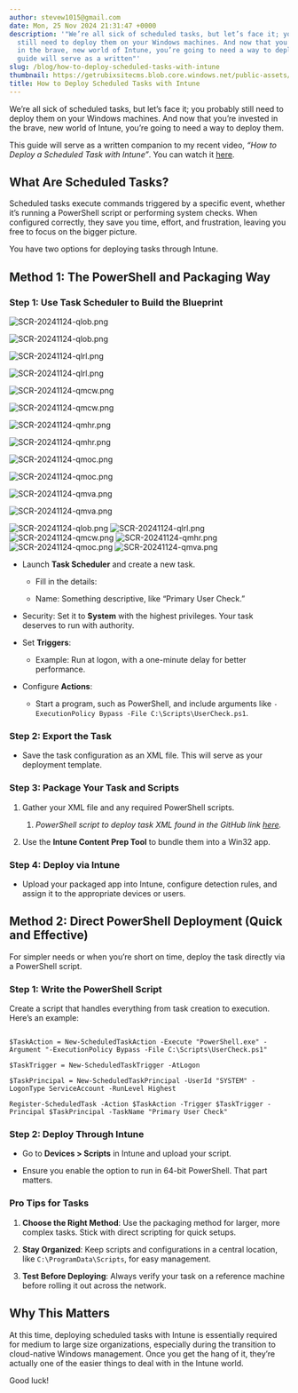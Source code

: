 ```yaml
---
author: stevew1015@gmail.com
date: Mon, 25 Nov 2024 21:31:47 +0000
description: '"We’re all sick of scheduled tasks, but let’s face it; you probably
  still need to deploy them on your Windows machines. And now that you’re invested
  in the brave, new world of Intune, you’re going to need a way to deploy them.This
  guide will serve as a written"'
slug: /blog/how-to-deploy-scheduled-tasks-with-intune
thumbnail: https://getrubixsitecms.blob.core.windows.net/public-assets/content/v1/logo512.png
title: How to Deploy Scheduled Tasks with Intune
---
```


We’re all sick of scheduled tasks, but let’s face it; you probably still need to deploy them on your Windows machines. And now that you’re invested in the brave, new world of Intune, you’re going to need a way to deploy them.

This guide will serve as a written companion to my recent video, _“How to Deploy a Scheduled Task with Intune”_. You can watch it [here](https://youtu.be/W-qooDTldZI).

What Are Scheduled Tasks?
-------------------------

Scheduled tasks execute commands triggered by a specific event, whether it’s running a PowerShell script or performing system checks. When configured correctly, they save you time, effort, and frustration, leaving you free to focus on the bigger picture.

You have two options for deploying tasks through Intune.

Method 1: The PowerShell and Packaging Way
------------------------------------------

### Step 1: Use Task Scheduler to Build the Blueprint

![SCR-20241124-qlob.png](https://getrubixsitecms.blob.core.windows.net/public-assets/content/v1/5dd365a31aa1fd743bc30b8e/1732569490929-28RNRPD8DHR6430NEK78/SCR-20241124-qlob.png)

![SCR-20241124-qlob.png](https://getrubixsitecms.blob.core.windows.net/public-assets/content/v1/5dd365a31aa1fd743bc30b8e/1732569490929-28RNRPD8DHR6430NEK78/SCR-20241124-qlob.png)

![SCR-20241124-qlrl.png](https://getrubixsitecms.blob.core.windows.net/public-assets/content/v1/5dd365a31aa1fd743bc30b8e/1732569490944-RKKRF3DG94M6GLYNLSOH/SCR-20241124-qlrl.png)

![SCR-20241124-qlrl.png](https://getrubixsitecms.blob.core.windows.net/public-assets/content/v1/5dd365a31aa1fd743bc30b8e/1732569490944-RKKRF3DG94M6GLYNLSOH/SCR-20241124-qlrl.png)

![SCR-20241124-qmcw.png](https://getrubixsitecms.blob.core.windows.net/public-assets/content/v1/5dd365a31aa1fd743bc30b8e/1732569491516-ACSLQNAL4G3QHGK1Q8X8/SCR-20241124-qmcw.png)

![SCR-20241124-qmcw.png](https://getrubixsitecms.blob.core.windows.net/public-assets/content/v1/5dd365a31aa1fd743bc30b8e/1732569491516-ACSLQNAL4G3QHGK1Q8X8/SCR-20241124-qmcw.png)

![SCR-20241124-qmhr.png](https://getrubixsitecms.blob.core.windows.net/public-assets/content/v1/5dd365a31aa1fd743bc30b8e/1732569491711-1O9WEBZ7KL6SVH1NTRLD/SCR-20241124-qmhr.png)

![SCR-20241124-qmhr.png](https://getrubixsitecms.blob.core.windows.net/public-assets/content/v1/5dd365a31aa1fd743bc30b8e/1732569491711-1O9WEBZ7KL6SVH1NTRLD/SCR-20241124-qmhr.png)

![SCR-20241124-qmoc.png](https://getrubixsitecms.blob.core.windows.net/public-assets/content/v1/5dd365a31aa1fd743bc30b8e/1732569492284-K8GKACRP2FCG8FJQ3PQJ/SCR-20241124-qmoc.png)

![SCR-20241124-qmoc.png](https://getrubixsitecms.blob.core.windows.net/public-assets/content/v1/5dd365a31aa1fd743bc30b8e/1732569492284-K8GKACRP2FCG8FJQ3PQJ/SCR-20241124-qmoc.png)

![SCR-20241124-qmva.png](https://getrubixsitecms.blob.core.windows.net/public-assets/content/v1/5dd365a31aa1fd743bc30b8e/1732569492714-090JYHMOLFYDB84AWB54/SCR-20241124-qmva.png)

![SCR-20241124-qmva.png](https://getrubixsitecms.blob.core.windows.net/public-assets/content/v1/5dd365a31aa1fd743bc30b8e/1732569492714-090JYHMOLFYDB84AWB54/SCR-20241124-qmva.png)

![SCR-20241124-qlob.png](https://getrubixsitecms.blob.core.windows.net/public-assets/content/v1/5dd365a31aa1fd743bc30b8e/1732569490929-28RNRPD8DHR6430NEK78/SCR-20241124-qlob.png) ![SCR-20241124-qlrl.png](https://getrubixsitecms.blob.core.windows.net/public-assets/content/v1/5dd365a31aa1fd743bc30b8e/1732569490944-RKKRF3DG94M6GLYNLSOH/SCR-20241124-qlrl.png) ![SCR-20241124-qmcw.png](https://getrubixsitecms.blob.core.windows.net/public-assets/content/v1/5dd365a31aa1fd743bc30b8e/1732569491516-ACSLQNAL4G3QHGK1Q8X8/SCR-20241124-qmcw.png) ![SCR-20241124-qmhr.png](https://getrubixsitecms.blob.core.windows.net/public-assets/content/v1/5dd365a31aa1fd743bc30b8e/1732569491711-1O9WEBZ7KL6SVH1NTRLD/SCR-20241124-qmhr.png) ![SCR-20241124-qmoc.png](https://getrubixsitecms.blob.core.windows.net/public-assets/content/v1/5dd365a31aa1fd743bc30b8e/1732569492284-K8GKACRP2FCG8FJQ3PQJ/SCR-20241124-qmoc.png) ![SCR-20241124-qmva.png](https://getrubixsitecms.blob.core.windows.net/public-assets/content/v1/5dd365a31aa1fd743bc30b8e/1732569492714-090JYHMOLFYDB84AWB54/SCR-20241124-qmva.png)

-   Launch **Task Scheduler** and create a new task.
    
    -   Fill in the details:
        
    -   Name: Something descriptive, like “Primary User Check.”
        
-   Security: Set it to **System** with the highest privileges. Your task deserves to run with authority.
    
-   Set **Triggers**:
    
    -   Example: Run at logon, with a one-minute delay for better performance.
        
-   Configure **Actions**:
    
    -   Start a program, such as PowerShell, and include arguments like `-ExecutionPolicy Bypass -File C:\Scripts\UserCheck.ps1`.
        

### Step 2: Export the Task

-   Save the task configuration as an XML file. This will serve as your deployment template.
    

### Step 3: Package Your Task and Scripts

1.  Gather your XML file and any required PowerShell scripts.
    
    1.  _PowerShell script to deploy task XML found in the GitHub link_ [_here_](https://github.com/stevecapacity/IntunePowershell/tree/main/Misc%20Intune/Tasks)_._
        
2.  Use the **Intune Content Prep Tool** to bundle them into a Win32 app.
    

### Step 4: Deploy via Intune

-   Upload your packaged app into Intune, configure detection rules, and assign it to the appropriate devices or users.
    

Method 2: Direct PowerShell Deployment (Quick and Effective)
------------------------------------------------------------

For simpler needs or when you’re short on time, deploy the task directly via a PowerShell script.

### Step 1: Write the PowerShell Script

Create a script that handles everything from task creation to execution. Here’s an example:

```

$TaskAction = New-ScheduledTaskAction -Execute "PowerShell.exe" -Argument "-ExecutionPolicy Bypass -File C:\Scripts\UserCheck.ps1"

$TaskTrigger = New-ScheduledTaskTrigger -AtLogon

$TaskPrincipal = New-ScheduledTaskPrincipal -UserId "SYSTEM" -LogonType ServiceAccount -RunLevel Highest

Register-ScheduledTask -Action $TaskAction -Trigger $TaskTrigger -Principal $TaskPrincipal -TaskName "Primary User Check"

```

### Step 2: Deploy Through Intune

-   Go to **Devices > Scripts** in Intune and upload your script.
    
-   Ensure you enable the option to run in 64-bit PowerShell. That part matters.
    

### Pro Tips for Tasks

1.  **Choose the Right Method**: Use the packaging method for larger, more complex tasks. Stick with direct scripting for quick setups.
    
2.  **Stay Organized**: Keep scripts and configurations in a central location, like `C:\ProgramData\Scripts`, for easy management.
    
3.  **Test Before Deploying**: Always verify your task on a reference machine before rolling it out across the network.
    

Why This Matters
----------------

At this time, deploying scheduled tasks with Intune is essentially required for medium to large size organizations, especially during the transition to cloud-native Windows management. Once you get the hang of it, they’re actually one of the easier things to deal with in the Intune world.

Good luck!